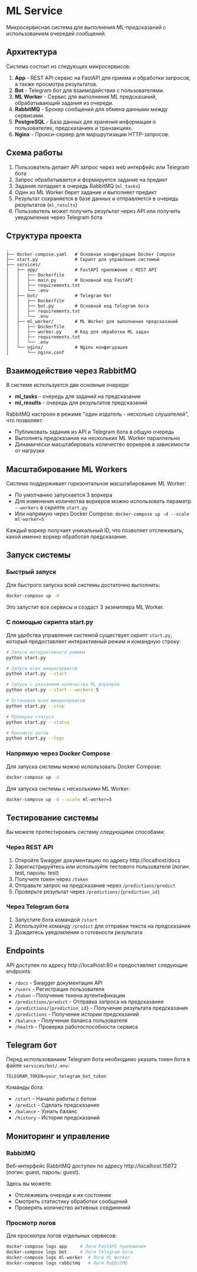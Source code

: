 # ML Service

Микросервисная система для выполнения ML-предсказаний с использованием очередей сообщений.

## Архитектура

Система состоит из следующих микросервисов:

1. **App** - REST API сервис на FastAPI для приема и обработки запросов, а также просмотра результатов.
2. **Bot** - Telegram бот для взаимодействия с пользователями.
3. **ML Worker** - Сервис для выполнения ML предсказаний, обрабатывающий задания из очереди.
4. **RabbitMQ** - Брокер сообщений для обмена данными между сервисами.
5. **PostgreSQL** - База данных для хранения информации о пользователях, предсказаниях и транзакциях.
6. **Nginx** - Прокси-сервер для маршрутизации HTTP-запросов.

## Схема работы

1. Пользователь делает API запрос через web интерфейс или Telegram бота
2. Запрос обрабатывается и формируется задание на предикт
3. Задание попадает в очередь RabbitMQ (`ml_tasks`)
4. Один из ML Worker берет задание и выполняет предикт
5. Результат сохраняется в базе данных и отправляется в очередь результатов (`ml_results`)
6. Пользователь может получить результат через API или получить уведомление через Telegram бота

## Структура проекта

```
.
├── docker-compose.yaml   # Основная конфигурация Docker Compose
├── start.py              # Скрипт для управления системой
├── services/
│   ├── app/              # FastAPI приложение с REST API
│   │   ├── Dockerfile
│   │   ├── main.py       # Основной код FastAPI
│   │   ├── requirements.txt
│   │   └── .env
│   ├── bot/              # Telegram бот
│   │   ├── Dockerfile
│   │   ├── bot.py        # Основной код Telegram бота
│   │   ├── requirements.txt
│   │   └── .env
│   ├── ml_worker/        # ML Worker для выполнения предсказаний
│   │   ├── Dockerfile
│   │   ├── worker.py     # Код для обработки ML задач
│   │   ├── requirements.txt
│   │   └── .env
│   └── nginx/            # Nginx конфигурация
│       └── nginx.conf
```

## Взаимодействие через RabbitMQ

В системе используется две основные очереди:

- **ml_tasks** - очередь для заданий на предсказание
- **ml_results** - очередь для результатов предсказаний

RabbitMQ настроен в режиме "один издатель - несколько слушателей", что позволяет:
- Публиковать задания из API и Telegram бота в общую очередь
- Выполнять предсказания на нескольких ML Worker параллельно
- Динамически масштабировать количество воркеров в зависимости от нагрузки

## Масштабирование ML Workers

Система поддерживает горизонтальное масштабирование ML Worker:

- По умолчанию запускается 3 воркера
- Для изменения количества воркеров можно использовать параметр `--workers` в скрипте `start.py`
- Или напрямую через Docker Compose: `docker-compose up -d --scale ml-worker=5`

Каждый воркер получает уникальный ID, что позволяет отслеживать, какой именно воркер обработал предсказание.

## Запуск системы

### Быстрый запуск

Для быстрого запуска всей системы достаточно выполнить:

```bash
docker-compose up -d
```

Это запустит все сервисы и создаст 3 экземпляра ML Worker.

### С помощью скрипта start.py

Для удобства управления системой существует скрипт `start.py`, который предоставляет интерактивный режим и командную строку:

```bash
# Запуск интерактивного режима
python start.py

# Запуск всех микросервисов
python start.py --start

# Запуск с указанием количества ML воркеров
python start.py --start --workers 5

# Остановка всех микросервисов
python start.py --stop

# Проверка статуса
python start.py --status

# Просмотр логов
python start.py --logs
```

### Напрямую через Docker Compose

Для запуска системы можно использовать Docker Compose:

```bash
docker-compose up -d
```

Для запуска системы с несколькими ML Worker:

```bash
docker-compose up -d --scale ml-worker=5
```

## Тестирование системы

Вы можете протестировать систему следующими способами:

### Через REST API

1. Откройте Swagger документацию по адресу http://localhost/docs
2. Зарегистрируйтесь или используйте тестового пользователя (логин: test, пароль: test)
3. Получите токен через `/token`
4. Отправьте запрос на предсказание через `/predictions/predict`
5. Проверьте результат через `/predictions/{prediction_id}`

### Через Telegram бота

1. Запустите бота командой `/start`
2. Используйте команду `/predict` для отправки текста на предсказание
3. Дождитесь уведомления о готовности результата

## Endpoints

API доступен по адресу http://localhost:80 и предоставляет следующие endpoints:

- `/docs` - Swagger документация API
- `/users` - Регистрация пользователя
- `/token` - Получение токена аутентификации
- `/predictions/predict` - Отправка запроса на предсказание
- `/predictions/{prediction_id}` - Получение результата предсказания
- `/predictions` - Получение истории предсказаний
- `/balance` - Получение баланса пользователя
- `/health` - Проверка работоспособности сервиса

## Telegram бот

Перед использованием Telegram бота необходимо указать токен бота в файле `services/bot/.env`:

```
TELEGRAM_TOKEN=your_telegram_bot_token
```

Команды бота:
- `/start` - Начало работы с ботом
- `/predict` - Сделать предсказание
- `/balance` - Узнать баланс
- `/history` - История предсказаний

## Мониторинг и управление

### RabbitMQ

Веб-интерфейс RabbitMQ доступен по адресу http://localhost:15672 
(логин: guest, пароль: guest).

Здесь вы можете:
- Отслеживать очереди и их состояние
- Смотреть статистику обработки сообщений
- Проверять количество активных соединений

### Просмотр логов

Для просмотра логов отдельных сервисов:

```bash
docker-compose logs app     # Логи FastAPI приложения
docker-compose logs bot     # Логи Telegram бота
docker-compose logs ml-worker  # Логи ML Worker
docker-compose logs rabbitmq   # Логи RabbitMQ
```